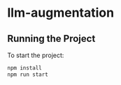 # llm-augmentation

## Running the Project

To start the project:

```bash
npm install
npm run start
